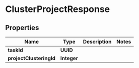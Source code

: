 

# ClusterProjectResponse


## Properties

Name | Type | Description | Notes
------------ | ------------- | ------------- | -------------
**taskId** | **UUID** |  | 
**projectClusteringId** | **Integer** |  | 



